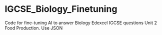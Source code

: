 # IGCSE_Biology_Finetuning
Code for fine-tuning AI to answer Biology Edexcel IGCSE questions Unit 2 Food Production. Use JSON 

